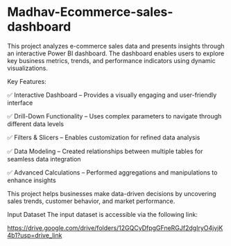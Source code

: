 # Madhav-Ecommerce-sales-dashboard
This project analyzes e-commerce sales data and presents insights through an interactive Power BI dashboard. The dashboard enables users to explore key business metrics, trends, and performance indicators using dynamic visualizations.


Key Features:

✅ Interactive Dashboard – Provides a visually engaging and user-friendly interface

✅ Drill-Down Functionality – Uses complex parameters to navigate through different data levels

✅ Filters & Slicers – Enables customization for refined data analysis

✅ Data Modeling – Created relationships between multiple tables for seamless data integration

✅ Advanced Calculations – Performed aggregations and manipulations to enhance insights


This project helps businesses make data-driven decisions by uncovering sales trends, customer behavior, and market performance. 

Input Dataset The input dataset is accessible via the following link:

https://drive.google.com/drive/folders/12GQCyDfpgGFneRGJf2dgIryO4jvjK4b1?usp=drive_link
